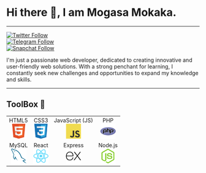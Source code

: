 # Hi there 👋, I am Mogasa Mokaka.

---


[![Twitter Follow](https://img.shields.io/twitter/follow/MogasaMokaka?style=social)](https://twitter.com/MogasaMokaka)
<br>
[![Telegram Follow](https://img.shields.io/badge/Telegram-MogasaMokaka-blue?style=social&logo=telegram)](https://t.me/MogasaMokaka)
<br>
[![Snapchat Follow](https://img.shields.io/badge/Snapchat-mogasamokaka-yellow?style=social&logo=snapchat)](https://www.snapchat.com/add/mogasamokaka)



I'm just a passionate web developer, dedicated to creating innovative and user-friendly web solutions. With a strong penchant for learning, I constantly seek new challenges and opportunities to expand my knowledge and skills.

---


## ToolBox 🧰
<table>
  <tr>
    <td align="center">
      HTML5
      <br>
      <img src="https://raw.githubusercontent.com/devicons/devicon/master/icons/html5/html5-original.svg" width="40" height="40">
    </td>
    <td align="center">
      CSS3
      <br>
      <img src="https://raw.githubusercontent.com/devicons/devicon/master/icons/css3/css3-original.svg" width="40" height="40">
    </td>
    <td align="center">
      JavaScript (JS)
      <br>
      <img src="https://raw.githubusercontent.com/devicons/devicon/master/icons/javascript/javascript-original.svg" width="40" height="40">
    </td>
    <td align="center">
      PHP
      <br>
      <img src="https://raw.githubusercontent.com/devicons/devicon/master/icons/php/php-original.svg" width="40" height="40">
    </td>
  </tr>
  <tr>
    <td align="center">
      MySQL
      <br>
      <img src="https://raw.githubusercontent.com/devicons/devicon/master/icons/mysql/mysql-original.svg" width="40" height="40">
    </td>
    <td align="center">
      React
      <br>
      <img src="https://raw.githubusercontent.com/devicons/devicon/master/icons/react/react-original.svg" width="40" height="40">
<!--     </td>
    <td align="center">
      MariaDB
      <br>
      <img src="https://raw.githubusercontent.com/devicons/devicon/master/icons/mariadb/mariadb-original.svg" width="40" height="40">
    </td> -->
    <td align="center">
      Express
      <br>
      <img src="https://raw.githubusercontent.com/devicons/devicon/master/icons/express/express-original.svg" width="40" height="40">
    </td>
    <td align="center">
      Node.js
      <br>
      <img src="https://raw.githubusercontent.com/devicons/devicon/master/icons/nodejs/nodejs-original.svg" width="40" height="40">
    </td>
  </tr>
</table>
<!---
MogasaMokaka/MogasaMokaka is a ✨ special ✨ repository because its `README.md` (this file) appears on your GitHub profile.
You can click the Preview link to take a look at your changes.
--->

